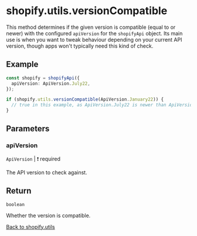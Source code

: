 # shopify.utils.versionCompatible

This method determines if the given version is compatible (equal to or newer) with the configured `apiVersion` for the `shopifyApi` object.
Its main use is when you want to tweak behaviour depending on your current API version, though apps won't typically need this kind of check.

## Example

```ts
const shopify = shopifyApi({
  apiVersion: ApiVersion.July22,
});

if (shopify.utils.versionCompatible(ApiVersion.January22)) {
  // true in this example, as ApiVersion.July22 is newer than ApiVersion.January22
}
```

## Parameters

### apiVersion

`ApiVersion` | :exclamation: required

The API version to check against.

## Return

`boolean`

Whether the version is compatible.

[Back to shopify.utils](./README.md)
